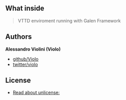 ## What inside

> VTTD enviroment running with Galen Framework


## Authors

**Alessandro Violini (Violo)**

+ [github/Violo](https://github.com/Violo/tools.git)
+ [twitter/violo](http://twitter.com/violo)


## License
+ [Read about unlicense:](http://unlicense.org)